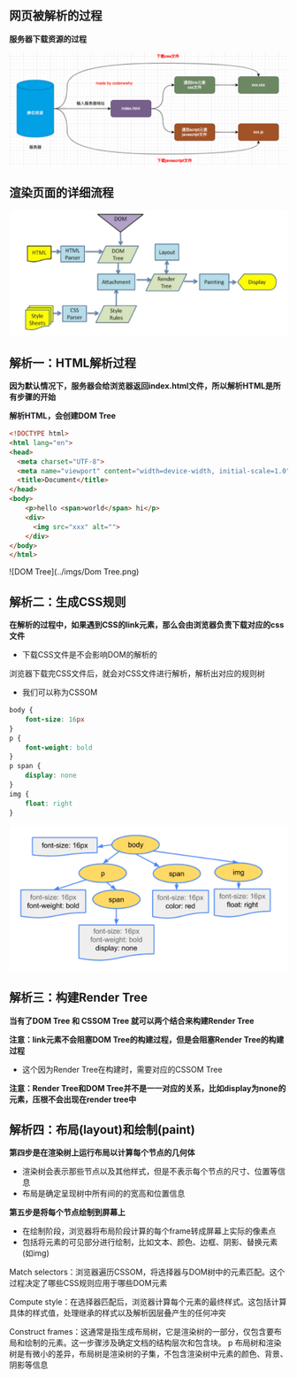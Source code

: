 ## 网页被解析的过程

**服务器下载资源的过程**

![网页解析](../imgs/网页解析.png)

## 渲染页面的详细流程

![页面渲染流程](../imgs/页面渲染.png)

## 解析一：HTML解析过程

**因为默认情况下，服务器会给浏览器返回index.html文件，所以解析HTML是所有步骤的开始**

**解析HTML，会创建DOM Tree**

```html
<!DOCTYPE html>
<html lang="en">
<head>
  <meta charset="UTF-8">
  <meta name="viewport" content="width=device-width, initial-scale=1.0">
  <title>Document</title>
</head>
<body>
    <p>hello <span>world</span> hi</p>
    <div>
      <img src="xxx" alt="">
    </div>
</body>
</html>
```

![DOM Tree](../imgs/Dom Tree.png)

## 解析二：生成CSS规则

**在解析的过程中，如果遇到CSS的link元素，那么会由浏览器负责下载对应的css文件**

* 下载CSS文件是不会影响DOM的解析的

浏览器下载完CSS文件后，就会对CSS文件进行解析，解析出对应的规则树

* 我们可以称为CSSOM

```css
body {
    font-size: 16px
}
p {
    font-weight: bold
}
p span {
    display: none
}
img {
    float: right
}
```

![CSSOM](../imgs/CSSOM.png)

## 解析三：构建Render Tree

**当有了DOM Tree 和 CSSOM Tree 就可以两个结合来构建Render Tree**

**注意：link元素不会阻塞DOM Tree的构建过程，但是会阻塞Render Tree的构建过程**

* 这个因为Render Tree在构建时，需要对应的CSSOM Tree

**注意：Render Tree和DOM Tree并不是一一对应的关系，比如display为none的元素，压根不会出现在render tree中**

## **解析四：布局(layout)和绘制(paint)**

**第四步是在渲染树上运行布局以计算每个节点的几何体**

* 渲染树会表示那些节点以及其他样式，但是不表示每个节点的尺寸、位置等信息
* 布局是确定呈现树中所有间的的宽高和位置信息

**第五步是将每个节点绘制到屏幕上**

* 在绘制阶段，浏览器将布局阶段计算的每个frame转成屏幕上实际的像素点
* 包括将元素的可见部分进行绘制，比如文本、颜色、边框、阴影、替换元素(如img)

Match selectors：浏览器遍历CSSOM，将选择器与DOM树中的元素匹配。这个过程决定了哪些CSS规则应用于哪些DOM元素

Compute style：在选择器匹配后，浏览器计算每个元素的最终样式。这包括计算具体的样式值，处理继承的样式以及解析因层叠产生的任何冲突

Construct frames：这通常是指生成布局树，它是渲染树的一部分，仅包含要布局和绘制的元素。这一步骤涉及确定文档的结构层次和包含块。 p 布局树和渲染树是有微小的差异，布局树是渲染树的子集，不包含渲染树中元素的颜色、背景、阴影等信息